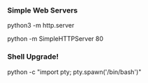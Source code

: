 
### Simple Web Servers

python3 -m http.server

python -m SimpleHTTPServer 80


### Shell Upgrade!

python -c "import pty; pty.spawn('/bin/bash')"
